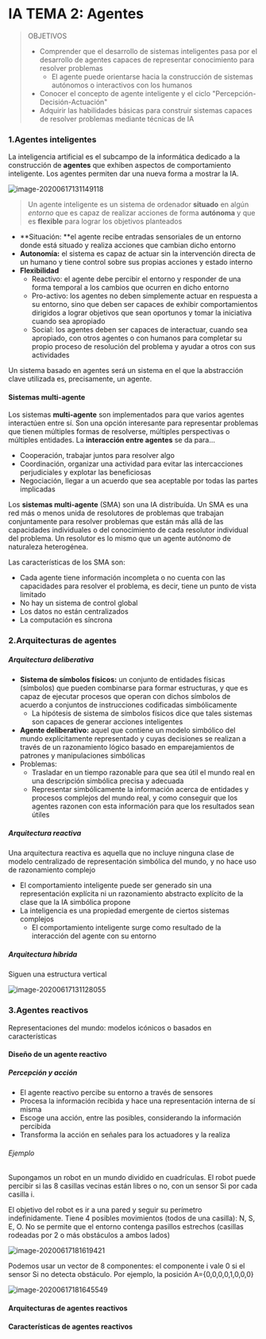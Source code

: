 # IA TEMA 2: Agentes

> OBJETIVOS
>
> - Comprender que el desarrollo de sistemas inteligentes pasa por el desarrollo de agentes capaces de representar conocimiento para resolver problemas
>   - El agente puede orientarse hacia la construcción de sistemas autónomos o interactivos con los humanos
> - Conocer el concepto de agente inteligente y el ciclo "Percepción-Decisión-Actuación"
> - Adquirir las habilidades básicas para construir sistemas capaces de resolver problemas mediante técnicas de IA

### 1.Agentes inteligentes

La inteligencia artificial es el subcampo de la informática dedicado a la construcción de **agentes** que exhiben aspectos de comportamiento inteligente. Los agentes permiten dar una nueva forma a mostrar la IA.

![image-20200617131149118](/home/clara/.config/Typora/typora-user-images/image-20200617131149118.png)

> Un agente inteligente es un sistema de ordenador **situado** en algún *entorno* que es capaz de realizar acciones de forma **autónoma** y que es **flexible** para lograr los objetivos planteados

- **Situación: **el agente recibe entradas sensoriales de un entorno donde está situado y realiza acciones que cambian dicho entorno
- **Autonomía:** el sistema es capaz de actuar sin la intervención directa de un humano y tiene control sobre sus propias acciones y estado interno
- **Flexibilidad**
  - Reactivo: el agente debe percibir el entorno y responder de una forma temporal a los cambios que ocurren en dicho entorno
  - Pro-activo: los agentes no deben simplemente actuar en respuesta a su entorno, sino que deben ser capaces de exhibir comportamientos dirigidos a lograr objetivos que sean oportunos y tomar la iniciativa cuando sea apropiado
  - Social: los agentes deben ser capaces de interactuar, cuando sea apropiado, con otros agentes o con humanos para completar su propio proceso de resolución del problema y ayudar a otros con sus actividades

Un sistema basado en agentes será un sistema en el que la abstracción clave utilizada es, precisamente, un agente. 

#### Sistemas multi-agente

Los sistemas **multi-agente** son implementados para que varios agentes interactúen entre sí. Son una opción interesante para representar problemas que tienen múltiples formas de resolverse, múltiples perspectivas o múltiples entidades. La **interacción entre agentes** se da para...

- Cooperación, trabajar juntos para resolver algo
- Coordinación, organizar una actividad para evitar las intercacciones perjudiciales y explotar las beneficiosas
- Negociación, llegar a un acuerdo que sea aceptable por todas las partes implicadas

Los **sistemas multi-agente** (SMA) son una IA distribuída. Un SMA es una red más o menos unida de resolutores de problemas que trabajan conjuntamente para resolver problemas que están más allá de las capacidades individuales o del conocimiento de cada resolutor individual del problema. Un resolutor es lo mismo que un agente autónomo de naturaleza heterogénea.

Las características de los SMA son:

- Cada agente tiene información incompleta o no cuenta con las capacidades para resolver el problema, es decir, tiene un punto de vista limitado
- No hay un sistema de control global
- Los datos no están centralizados
- La computación es síncrona

### 2.Arquitecturas de agentes

##### Arquitectura deliberativa

- **Sistema de símbolos físicos:** un conjunto de entidades físicas (símbolos) que pueden combinarse para formar estructuras, y que es capaz de ejecutar procesos que operan con dichos símbolos de acuerdo a conjuntos de instrucciones codificadas simbólicamente
  - La hipótesis de sistema de símbolos físicos dice que tales sistemas son capaces de generar acciones inteligentes
- **Agente deliberativo:** aquel que contiene un modelo simbólico del mundo explícitamente representado y cuyas decisiones se realizan a través de un razonamiento lógico basado en emparejamientos de patrones y manipulaciones simbólicas
- Problemas:
  - Trasladar en un tiempo razonable para que sea útil el mundo real en una descripción simbólica precisa y adecuada
  - Representar simbólicamente la información acerca de entidades y procesos complejos del mundo real, y como conseguir que los agentes razonen con esta información para que los resultados sean útiles

##### Arquitectura reactiva

Una arquitectura reactiva es aquella que no incluye ninguna clase de modelo centralizado de representación simbólica del mundo, y no hace uso de razonamiento complejo

- El comportamiento inteligente puede ser generado sin una representación explícita ni un razonamiento abstracto explícito de la clase que la IA simbólica propone
- La inteligencia es una propiedad emergente de ciertos sistemas complejos
  - El comportamiento inteligente surge como resultado de la interacción del agente con su entorno

##### Arquitectura híbrida

Siguen una estructura vertical

![image-20200617131128055](/home/clara/.config/Typora/typora-user-images/image-20200617131128055.png)

### 3.Agentes reactivos

Representaciones del mundo: modelos icónicos o basados en características

#### Diseño de un agente reactivo

##### Percepción y acción

- El agente reactivo percibe su entorno a través de sensores
- Procesa la información recibida y hace una representación interna de sí misma
- Escoge una acción, entre las posibles, considerando la información percibida
- Transforma la acción en señales para los actuadores y la realiza

###### Ejemplo

Supongamos un robot en un mundo dividido en cuadrículas. El robot puede percibir si las 8 casillas vecinas están libres o no, con un sensor Si por cada casilla i. 

El objetivo del robot es ir a una pared y seguir su perímetro indefinidamente. Tiene 4 posibles movimientos (todos de una casilla): N, S, E, O. No se permite que el entorno contenga pasillos estrechos (casillas rodeadas por 2 o más obstáculos a ambos lados)

![image-20200617181619421](/home/clara/.config/Typora/typora-user-images/image-20200617181619421.png)

Podemos usar un vector de 8 componentes: el componente i vale 0 si el sensor Si no detecta obstáculo. Por ejemplo, la posición A={0,0,0,0,1,0,0,0}

![image-20200617181645549](/home/clara/.config/Typora/typora-user-images/image-20200617181645549.png)

#### Arquitecturas de agentes reactivos



#### Características de agentes reactivos